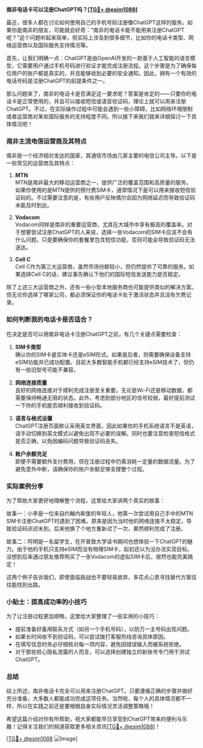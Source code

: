 **南非电话卡可以注册ChatGPT吗？[[TG💪+ @esim1088](https://t.me/s/esim1088)]**

最近，很多人都在讨论如何使用自己的手机号码注册像ChatGPT这样的服务。如果你是南非的朋友，可能就会好奇：“南非的电话卡能不能用来注册ChatGPT呢？”这个问题听起来简单，但实际上涉及到很多细节，比如你的电话卡类型、网络运营商以及国际服务支持情况等。

首先，让我们明确一点：ChatGPT是由OpenAI开发的一款基于人工智能的语言模型，它需要用户通过手机号码进行验证才能完成注册流程。这个步骤是为了确保每位用户的账户都是真实的，并且能够收到必要的安全通知。因此，拥有一个有效的电话号码是注册ChatGPT的前提条件之一。

那么问题来了，南非的电话卡是否满足这一要求呢？答案是肯定的——只要你的电话卡是正常使用的，并且可以接收短信或语音验证码，理论上就可以用来注册ChatGPT。不过，在实际操作过程中可能会遇到一些小障碍，比如网络环境限制或者运营商对某些国际服务的支持程度不同。所以接下来我们就来详细探讨一下具体情况吧！

### 南非主流电信运营商及其特点

南非是一个经济相对发达的国家，其通信市场由几家主要的电信公司主导。以下是一些常见的运营商及其特点：

1. **MTN**  
   MTN是南非最大的移动运营商之一，提供广泛的覆盖范围和高质量的服务。如果你使用的是MTN提供的预付费SIM卡，通常情况下是可以用来接收短信验证码的。不过需要注意的是，有些用户反映偶尔会因为网络延迟而导致验证码未能及时到达。

2. **Vodacom**  
   Vodacom同样是南非的重要运营商，尤其在大城市中享有极高的覆盖率。对于想要尝试注册ChatGPT的人来说，选择一张Vodacom的SIM卡应该不会有什么问题。只是要确保你的套餐里包含短信功能，否则可能会导致验证码无法送达。

3. **Cell C**  
   Cell C作为第三大运营商，虽然市场份额较小，但仍然提供了可靠的服务。如果选择Cell C的话，建议事先确认下他们的国际短信发送能力是否稳定。

除了上述三大运营商之外，还有一些小型本地服务商也可能提供类似的解决方案。但无论你选择了哪家公司，都必须保证你的电话卡处于激活状态并且没有欠费记录。

### 如何判断我的电话卡是否适合？

在决定是否可以用南非电话卡注册ChatGPT之前，有几个关键点需要检查：

1. **SIM卡类型**  
   确认你的SIM卡是实体卡还是eSIM形式。如果是后者，则需要确保设备支持eSIM功能并已成功配置。目前大多数智能手机都已经支持eSIM技术了，但仍有一些旧型号可能不兼容。

2. **网络连接质量**  
   良好的网络连接对于顺利完成注册至关重要。无论是Wi-Fi还是移动数据，都需要保持畅通无阻的状态。此外，考虑到部分地区的信号较弱，最好提前测试一下你的手机能否顺利接收到验证码。

3. **语言与格式设置**  
   ChatGPT注册页面默认采用英文界面，因此如果你的手机系统语言不是英语，请手动切换到英文模式以避免出现不必要的误解。同时也要注意检查短信格式是否正确，以免因编码问题导致验证码丢失。

4. **账户余额充足**  
   即便不需要额外支付费用，但在注册过程中仍需消耗一定量的数据流量。为了避免意外中断，请确保你的账户余额足够支撑整个过程。

### 实际案例分享

为了帮助大家更好地理解整个流程，这里给大家讲两个真实的故事：

故事一：小李是一位来自约翰内斯堡的年轻人，他第一次尝试用自己手中的MTN SIM卡注册ChatGPT时遇到了困难。原来是因为当时他的网络连接不太稳定，导致验证码迟迟未到。后来他换了个地方重新试了一次，果然顺利完成了注册。

故事二：阿明是一名留学生，在开普敦大学读书期间也想体验一下ChatGPT的魅力。由于他的手机只支持eSIM而没有物理SIM卡，起初还以为没办法实现目标。没想到后来通过朋友推荐购买了一张Vodacom的虚拟SIM卡后，居然也能完美搞定！

这两个例子告诉我们，即使面临挑战也不要轻易放弃，多花点心思寻找替代方案往往能找到出路。

### 小贴士：提高成功率的小技巧

为了让注册过程更加顺畅，这里给大家整理了一些实用的小技巧：

- 提前准备好备用联系方式（如另一个手机号码），以防万一主号码出现问题。
- 如果长时间收不到验证码，可以尝试拨打客服热线咨询具体原因。
- 在填写信息时务必仔细核对每一项内容，避免因错误输入而被系统拒绝。
- 对于那些担心隐私泄露的人而言，可以选择创建独立的新账号专门用于测试ChatGPT。

### 总结

综上所述，南非电话卡完全可以用来注册ChatGPT。只要遵循正确的步骤并做好充分准备，大多数人都能成功完成这项任务。当然啦，每个人的具体情况都不一样，所以在实践之前还是要根据自身实际情况灵活调整策略哦！

希望这篇介绍对你有所帮助，祝大家都能早日享受到ChatGPT带来的便利与乐趣！记得关注我们的频道获取更多相关资讯[[TG💪+ @esim1088](https://t.me/s/esim1088)]！

[[TG💪+ @esim1088](https://t.me/s/esim1088) ![Image](https://i.postimg.cc/4NQfJmqS/Snipaste-2025-05-13-00-14-12.png)]